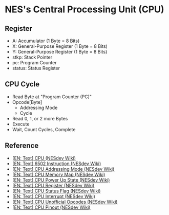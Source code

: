 # NES's Central Processing Unit (CPU)

## Register

- A: Accumulator (1 Byte = 8 Bits)
- X: General-Purpose Register (1 Byte = 8 Bits)
- Y: General-Purpose Register (1 Byte = 8 Bits)
- stkp: Stack Pointer
- pc: Program Counter
- status: Status Register

## CPU Cycle

- Read Byte at "Program Counter (PC)"
- Opcode[Byte]
  - Addressing Mode
  - Cycle
- Read 0, 1, or 2 more Bytes
- Execute
- Wait, Count Cycles, Complete

## Reference

- [[EN: Text] CPU (NESdev Wiki)](https://www.nesdev.org/wiki/Implementing_Mappers_In_Hardware)
- [[EN: Text] 6502 Instruction (NESdev Wiki)](https://www.nesdev.org/wiki/6502_instructions)
- [[EN: Text] CPU Addressing Mode (NESdev Wiki)](https://www.nesdev.org/wiki/CPU_addressing_modes)
- [[EN: Text] CPU Memory Map (NESdev Wiki)](https://www.nesdev.org/wiki/CPU_memory_map)
- [[EN: Text] CPU Power Up State (NESdev Wiki)](https://www.nesdev.org/wiki/CPU_power_up_state)
- [[EN: Text] CPU Register (NESdev Wiki)](https://www.nesdev.org/wiki/CPU_registers)
- [[EN: Text] CPU Status Flag (NESdev Wiki)](https://www.nesdev.org/wiki/Status_flags)
- [[EN: Text] CPU Interrupt (NESdev Wiki)](https://www.nesdev.org/wiki/CPU_interrupts)
- [[EN: Text] CPU Unofficial Opcodes (NESdev Wiki)](https://www.nesdev.org/wiki/CPU_unofficial_opcodes)
- [[EN: Text] CPU Pinout (NESdev Wiki)](https://www.nesdev.org/wiki/CPU_pinout)
